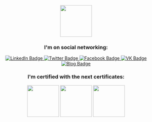 <div id="header" align="center">
  <img src="https://media.giphy.com/media/M9gbBd9nbDrOTu1Mqx/giphy.gif" width="100"/>
  
  <H3> I'm on social networking: </H3>
  <div id="badges">
    <a href="https://www.linkedin.com/in/vitaliy-natarov">
      <img src="https://img.shields.io/badge/LinkedIn-blue?style=for-the-badge&logo=linkedin&logoColor=white" alt="LinkedIn Badge"/>
    </a>
    <a href="https://twitter.com/SebastianUA">
      <img src="https://img.shields.io/badge/Twitter-blue?style=for-the-badge&logo=twitter&logoColor=white" alt="Twitter Badge"/>
    </a>
    <a href="https://www.facebook.com/vitaliy.natarov">
      <img src="https://img.shields.io/badge/Facebook-blue?style=for-the-badge&logo=facebook&logoColor=white" alt="Facebook Badge"/>
    </a>
    <a href="https://vk.com/vitaliy.natarov">
      <img src="https://img.shields.io/badge/VKontakte-blue?style=for-the-badge&logo=vkontakte&logoColor=white" alt="VK Badge"/>
    </a>
    <a href="https://linux-notes.org">
      <img src="https://img.shields.io/badge/own-blog-blue?style=for-the-badge&logo=linux-notes.org&logoColor=white" alt="Blog Badge"/>
    </a>
  </div>

  <H3> I'm certified with the next certificates: </H3>
    <div id="certs">
      <img src="https://d1.awsstatic.com/training-and-certification/certification-badges/AWS-Certified-Solutions-Architect-Associate_badge.3419559c682629072f1eb968d59dea0741772c0f.png" width="100" height="100"/>
      <img src="https://training.linuxfoundation.org/wp-content/uploads/2019/03/logo_cka_whitetext-300x293.png" width="100" height="100"/>
      <img src="https://training.linuxfoundation.org/wp-content/uploads/2020/07/kubernetes-security-specialist-logo-300x285.png" width="100" height="100"/>
    </div>

  <div id="footer">
    <!-- 
    <img src="https://komarev.com/ghpvc/?username=SebastinUA&style=flat-square&color=blue" alt=""/>
    -->
  </div>
  
</div>

